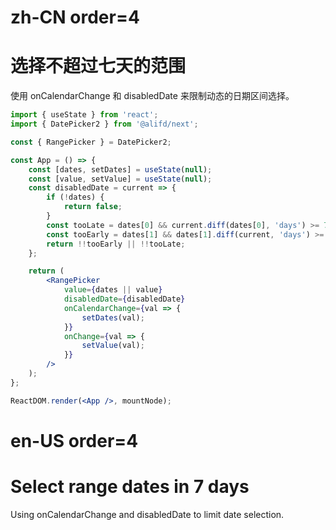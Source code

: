 # zh-CN order=4

# 选择不超过七天的范围

使用 onCalendarChange 和 disabledDate 来限制动态的日期区间选择。

```jsx
import { useState } from 'react';
import { DatePicker2 } from '@alifd/next';

const { RangePicker } = DatePicker2;

const App = () => {
    const [dates, setDates] = useState(null);
    const [value, setValue] = useState(null);
    const disabledDate = current => {
        if (!dates) {
            return false;
        }
        const tooLate = dates[0] && current.diff(dates[0], 'days') >= 7;
        const tooEarly = dates[1] && dates[1].diff(current, 'days') >= 7;
        return !!tooEarly || !!tooLate;
    };

    return (
        <RangePicker
            value={dates || value}
            disabledDate={disabledDate}
            onCalendarChange={val => {
                setDates(val);
            }}
            onChange={val => {
                setValue(val);
            }}
        />
    );
};

ReactDOM.render(<App />, mountNode);
```

# en-US order=4

# Select range dates in 7 days

Using onCalendarChange and disabledDate to limit date selection.
